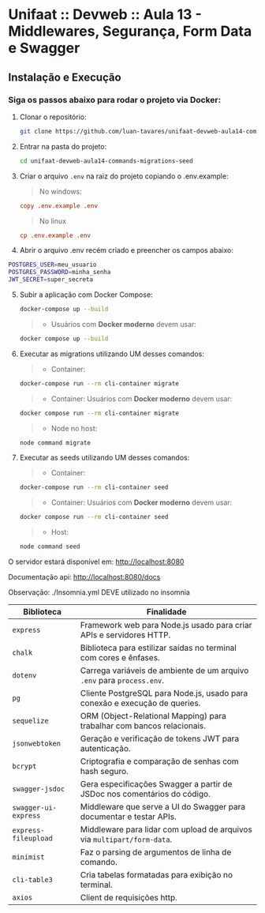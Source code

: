 # Unifaat :: Devweb :: Aula 13 - Middlewares, Segurança, Form Data e Swagger

## Instalação e Execução

### Siga os passos abaixo para rodar o projeto via Docker:

1. Clonar o repositório:

   ```sh
   git clone https://github.com/luan-tavares/unifaat-devweb-aula14-commands-migrations-seed
   ```

2. Entrar na pasta do projeto:

   ```sh
   cd unifaat-devweb-aula14-commands-migrations-seed
   ```

3. Criar o arquivo `.env` na raiz do projeto copiando o .env.example:

   > No windows:

   ```ini
   copy .env.example .env
   ```

   > No linux

   ```ini
   cp .env.example .env
   ```
4. Abrir o arquivo .env recém criado e preencher os campos abaixo:

```sh
POSTGRES_USER=meu_usuario
POSTGRES_PASSWORD=minha_senha
JWT_SECRET=super_secreta
```

5. Subir a aplicação com Docker Compose:


   ```sh
   docker-compose up --build
   ```

   > - Usuários com **Docker moderno** devem usar:

   ```sh
   docker compose up --build
   ```

6. Executar as migrations utilizando UM desses comandos:

     > - Container:
    ```sh
   docker-compose run --rm cli-container migrate
   ```
     > - Container: Usuários com **Docker moderno** devem usar:

   ```sh
   docker compose run --rm cli-container migrate
   ```

    > - Node no host:

   ```sh
   node command migrate
   ```


7. Executar as seeds utilizando UM desses comandos:

      > - Container:
    ```sh
   docker-compose run --rm cli-container seed
   ```

     > - Container: Usuários com **Docker moderno** devem usar:

   ```sh
   docker compose run --rm cli-container seed
   ```

     > - Host:

   ```sh
   node command seed
   ```

O servidor estará disponível em: [http://localhost:8080](http://localhost:8080)

Documentação api: [http://localhost:8080/docs](http://localhost:8080/docs)

Observação: ./Insomnia.yml DEVE utilizado no insomnia

| Biblioteca           | Finalidade                                                                 |
| -------------------- | -------------------------------------------------------------------------- |
| `express`            | Framework web para Node.js usado para criar APIs e servidores HTTP.        |
| `chalk`              | Biblioteca para estilizar saídas no terminal com cores e ênfases.          |
| `dotenv`             | Carrega variáveis de ambiente de um arquivo `.env` para `process.env`.     |
| `pg`                 | Cliente PostgreSQL para Node.js, usado para conexão e execução de queries. |
| `sequelize`          | ORM (Object-Relational Mapping) para trabalhar com bancos relacionais.     |
| `jsonwebtoken`       | Geração e verificação de tokens JWT para autenticação.                     |
| `bcrypt`             | Criptografia e comparação de senhas com hash seguro.                       |
| `swagger-jsdoc`      | Gera especificações Swagger a partir de JSDoc nos comentários do código.   |
| `swagger-ui-express` | Middleware que serve a UI do Swagger para documentar e testar APIs.        |
| `express-fileupload` | Middleware para lidar com upload de arquivos via `multipart/form-data`.    |
| `minimist`           | Faz o parsing de argumentos de linha de comando.                           |
| `cli-table3`         | Cria tabelas formatadas para exibição no terminal.                         |
| `axios`              | Client de requisições http.                                                |
